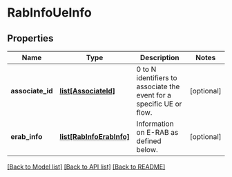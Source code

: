 # RabInfoUeInfo

## Properties
Name | Type | Description | Notes
------------ | ------------- | ------------- | -------------
**associate_id** | [**list[AssociateId]**](AssociateId.md) | 0 to N identifiers to associate the event for a specific UE or flow. | [optional] 
**erab_info** | [**list[RabInfoErabInfo]**](RabInfoErabInfo.md) | Information on E-RAB as defined below. | [optional] 

[[Back to Model list]](../README.md#documentation-for-models) [[Back to API list]](../README.md#documentation-for-api-endpoints) [[Back to README]](../README.md)

